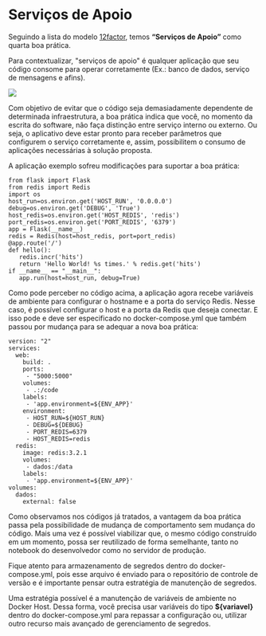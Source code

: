 # Serviços de Apoio

Seguindo a lista do modelo [12factor](https://12factor.net/pt_br/), temos **“Serviços de Apoio”** como quarta boa prática.

Para contextualizar, "serviços de apoio" é qualquer aplicação que seu código consome para operar corretamente (Ex.: banco de dados, serviço de mensagens e afins).

![](images/servicoapoio.png)

Com objetivo de evitar que o código seja demasiadamente dependente de determinada infraestrutura, a boa prática indica que você, no momento da escrita do software, não faça distinção entre serviço interno ou externo. Ou seja, o aplicativo deve estar pronto para receber parâmetros que configurem o serviço corretamente e, assim, possibilitem o consumo de aplicações necessárias à solução proposta.

A aplicação exemplo sofreu modificações para suportar a boa prática:

```
from flask import Flask
from redis import Redis
import os
host_run=os.environ.get('HOST_RUN', '0.0.0.0')
debug=os.environ.get('DEBUG', 'True')
host_redis=os.environ.get('HOST_REDIS', 'redis')
port_redis=os.environ.get('PORT_REDIS', '6379')
app = Flask(__name__)
redis = Redis(host=host_redis, port=port_redis)
@app.route('/')
def hello():
   redis.incr('hits')
   return 'Hello World! %s times.' % redis.get('hits')
if __name__ == "__main__":
   app.run(host=host_run, debug=True)
```

Como pode perceber no código acima, a aplicação agora recebe variáveis de ambiente para configurar o hostname e a porta do serviço Redis. Nesse caso, é possível configurar o host e a porta da Redis que deseja conectar. E isso pode e deve ser especificado no docker-compose.yml que também passou por mudança para se adequar a nova boa prática:

```
version: "2"
services:
  web:
    build: .
    ports:
     - "5000:5000"
    volumes:
     - .:/code
    labels:
     - 'app.environment=${ENV_APP}'
    environment:
     - HOST_RUN=${HOST_RUN}
     - DEBUG=${DEBUG}
     - PORT_REDIS=6379
     - HOST_REDIS=redis
  redis:
    image: redis:3.2.1
    volumes:
     - dados:/data
    labels:
     - 'app.environment=${ENV_APP}'
volumes:
  dados:
    external: false
```

Como observamos nos códigos já tratados, a vantagem da boa prática passa pela possibilidade de mudança de comportamento sem mudança do código. Mais uma vez é possível viabilizar que, o mesmo código construído em um momento, possa ser reutilizado de forma semelhante, tanto no notebook do desenvolvedor como no servidor de produção.

Fique atento para armazenamento de segredos dentro do docker-compose.yml, pois esse arquivo é enviado para o repositório de controle de versão e é importante pensar outra estratégia de manutenção de segredos.

Uma estratégia possível é a manutenção de variáveis de ambiente no Docker Host. Dessa forma, você precisa usar variáveis do tipo **${variavel}** dentro do docker-compose.yml para repassar a configuração ou, utilizar outro recurso mais avançado de gerenciamento de segredos.
